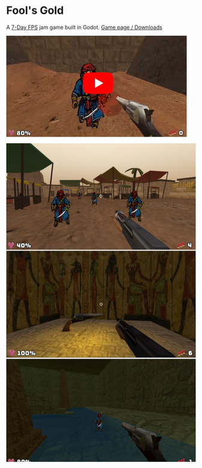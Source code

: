 # Fool's Gold

A [7-Day FPS](https://itch.io/jam/7dfps-2020) jam game built in Godot.
[Game page / Downloads](https://sundowns.itch.io/fools-gold)

[![Gameplay](./media/GameplayThumbnail.jpg)](https://www.youtube.com/watch?v=rD7EUkE6u2I)

![Screenshot1](./media/screenshot1.png)
![Screenshot2](./media/screenshot2.png)
![Screenshot3](./media/screenshot3.png)
